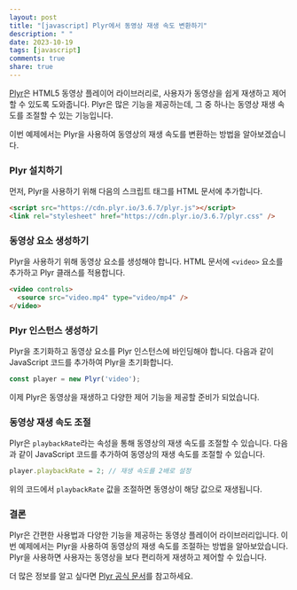 ```yaml
---
layout: post
title: "[javascript] Plyr에서 동영상 재생 속도 변환하기"
description: " "
date: 2023-10-19
tags: [javascript]
comments: true
share: true
---
```


[Plyr](https://plyr.io/)은 HTML5 동영상 플레이어 라이브러리로, 사용자가 동영상을 쉽게 재생하고 제어할 수 있도록 도와줍니다. Plyr은 많은 기능을 제공하는데, 그 중 하나는 동영상 재생 속도를 조절할 수 있는 기능입니다.

이번 예제에서는 Plyr을 사용하여 동영상의 재생 속도를 변환하는 방법을 알아보겠습니다.

### Plyr 설치하기

먼저, Plyr을 사용하기 위해 다음의 스크립트 태그를 HTML 문서에 추가합니다.

```html
<script src="https://cdn.plyr.io/3.6.7/plyr.js"></script>
<link rel="stylesheet" href="https://cdn.plyr.io/3.6.7/plyr.css" />
```

### 동영상 요소 생성하기

Plyr을 사용하기 위해 동영상 요소를 생성해야 합니다. HTML 문서에 `<video>` 요소를 추가하고 Plyr 클래스를 적용합니다.

```html
<video controls>
  <source src="video.mp4" type="video/mp4" />
</video>
```

### Plyr 인스턴스 생성하기

Plyr을 초기화하고 동영상 요소를 Plyr 인스턴스에 바인딩해야 합니다. 다음과 같이 JavaScript 코드를 추가하여 Plyr을 초기화합니다.

```javascript
const player = new Plyr('video');
```

이제 Plyr은 동영상을 재생하고 다양한 제어 기능을 제공할 준비가 되었습니다.

### 동영상 재생 속도 조절

Plyr은 `playbackRate`라는 속성을 통해 동영상의 재생 속도를 조절할 수 있습니다. 다음과 같이 JavaScript 코드를 추가하여 동영상의 재생 속도를 조절할 수 있습니다.

```javascript
player.playbackRate = 2; // 재생 속도를 2배로 설정
```

위의 코드에서 `playbackRate` 값을 조절하면 동영상이 해당 값으로 재생됩니다.

### 결론

Plyr은 간편한 사용법과 다양한 기능을 제공하는 동영상 플레이어 라이브러리입니다. 이번 예제에서는 Plyr을 사용하여 동영상의 재생 속도를 조절하는 방법을 알아보았습니다. Plyr을 사용하면 사용자는 동영상을 보다 편리하게 재생하고 제어할 수 있습니다.

더 많은 정보를 알고 싶다면 [Plyr 공식 문서](https://plyr.io/)를 참고하세요.
